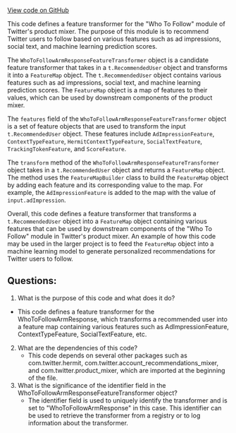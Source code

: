 [View code on GitHub](https://github.com/misbahsy/the-algorithm/product-mixer/component-library/src/main/scala/com/twitter/product_mixer/component_library/pipeline/candidate/who_to_follow_module/WhoToFollowArmResponseFeatureTransformer.scala)

This code defines a feature transformer for the "Who To Follow" module of Twitter's product mixer. The purpose of this module is to recommend Twitter users to follow based on various features such as ad impressions, social text, and machine learning prediction scores. 

The `WhoToFollowArmResponseFeatureTransformer` object is a candidate feature transformer that takes in a `t.RecommendedUser` object and transforms it into a `FeatureMap` object. The `t.RecommendedUser` object contains various features such as ad impressions, social text, and machine learning prediction scores. The `FeatureMap` object is a map of features to their values, which can be used by downstream components of the product mixer.

The `features` field of the `WhoToFollowArmResponseFeatureTransformer` object is a set of feature objects that are used to transform the input `t.RecommendedUser` object. These features include `AdImpressionFeature`, `ContextTypeFeature`, `HermitContextTypeFeature`, `SocialTextFeature`, `TrackingTokenFeature`, and `ScoreFeature`. 

The `transform` method of the `WhoToFollowArmResponseFeatureTransformer` object takes in a `t.RecommendedUser` object and returns a `FeatureMap` object. The method uses the `FeatureMapBuilder` class to build the `FeatureMap` object by adding each feature and its corresponding value to the map. For example, the `AdImpressionFeature` is added to the map with the value of `input.adImpression`.

Overall, this code defines a feature transformer that transforms a `t.RecommendedUser` object into a `FeatureMap` object containing various features that can be used by downstream components of the "Who To Follow" module in Twitter's product mixer. An example of how this code may be used in the larger project is to feed the `FeatureMap` object into a machine learning model to generate personalized recommendations for Twitter users to follow.
## Questions: 
 1. What is the purpose of this code and what does it do?
   - This code defines a feature transformer for the WhoToFollowArmResponse, which transforms a recommended user into a feature map containing various features such as AdImpressionFeature, ContextTypeFeature, SocialTextFeature, etc.
2. What are the dependencies of this code?
   - This code depends on several other packages such as com.twitter.hermit, com.twitter.account_recommendations_mixer, and com.twitter.product_mixer, which are imported at the beginning of the file.
3. What is the significance of the identifier field in the WhoToFollowArmResponseFeatureTransformer object?
   - The identifier field is used to uniquely identify the transformer and is set to "WhoToFollowArmResponse" in this case. This identifier can be used to retrieve the transformer from a registry or to log information about the transformer.